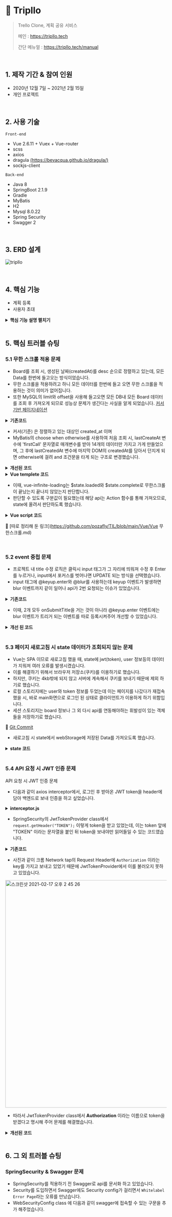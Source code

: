 # :pushpin: Tripllo

> Trello Clone, 계획 공유 서비스
>
> 메인 : <a>https://tripllo.tech</a>
>
> 간단 메뉴얼 : https://tripllo.tech/manual

<br/>

## 1. 제작 기간 & 참여 인원

- 2020년 12월 7일 ~ 2021년 2월 15일
- 개인 프로젝트

<br/>

## 2. 사용 기술

`Front-end`

- Vue 2.6.11 + Vuex + Vue-router
- scss
- axios
- dragula [(https://bevacqua.github.io/dragula/)](https://bevacqua.github.io/dragula/)
- sockjs-client

`Back-end`

- Java 8
- SpringBoot 2.1.9
- Gradle
- MyBatis
- H2
- Mysql 8.0.22
- Spring Security
- Swagger 2

<br/>

## 3. ERD 설계

![tripllo](https://user-images.githubusercontent.com/59427983/108009279-b19f6600-7045-11eb-998a-8a1b0fdd3eb4.png)

<br/>

## 4. 핵심 기능

- 계획 등록
- 사용자 초대



<details>
<summary><b>핵심 기능 설명 펼치기</b></summary>
<div markdown="1">

### 4.1 전체 흐름
![전체 프로세스](https://user-images.githubusercontent.com/59427983/108020126-06030f80-705f-11eb-934d-d115b3e90e20.jpg)

<br/>

### 4.2 계획 등록

- **카드 기능**

  - Location(구글맵 API) :pushpin: ​ [코드 확인](https://github.com/pozafly/tripllo_vue/blob/8148cee37d7700444dafc9c8d2c303942172957a/src/components/card/cardDetail/detailItems/detailLocation/LocationMap.vue#L56)

    - 구글맵 API를 사용해서 card에서는 static 이미지를 불러오며 클릭시, 구글맵 전체를 볼 수 있습니다.
    - 구글맵 상세 페이지에서는 해당 Board에서 등록된 모든 location이 지도에 표시되는 클러스터 기능이 포함되어 있습니다.

  - Attachment

    - 파일 업로드 시 local에 파일을 저장 후 S3에 올린 다음 local에 남은 파일을 지웁니다.

    - Spring Cloud AWS를 이용해 S3에 static_[유저이름] 으로 된 폴더를 생성해 파일을 저장합니다. :pushpin:  [코드 확인](https://github.com/pozafly/tripllo_springBoot/blob/5a0c0d1fd697f5c6ec74d39b4e9f058ac6ab914c/src/main/java/com/pozafly/tripllo/fileUpload/S3Uploader.java#L29)
    - 파일은 권한을 체크하여 다운 받거나 삭제할 수 있습니다. :pushpin: [코드 확인](https://github.com/pozafly/tripllo_vue/blob/8148cee37d7700444dafc9c8d2c303942172957a/src/components/card/cardDetail/detailItems/detailAttachment/AttachmentList.vue#L48)

  - Checklist

    - KProgress 모듈을 사용해 체크 목록이 변화할 때마다 게이지가 변화합니다. :pushpin: [코드 확인](https://github.com/pozafly/tripllo_vue/blob/8148cee37d7700444dafc9c8d2c303942172957a/src/components/card/cardDetail/detailItems/detailChecklists/Checklists.vue#L155)
    - 체크 목록 이름을 변경할 때 이벤트 버블링을 방지합니다. :pushpin: [코드 확인](https://github.com/pozafly/tripllo_vue/blob/8148cee37d7700444dafc9c8d2c303942172957a/src/components/card/cardDetail/detailItems/detailChecklists/Checklists.vue#L119)

  - Comments

    - 답글(대댓글)을 위한 group_num, dept 칼럼을 두어 답글을 표현합니다.
    - 삭제 시 댓글에 답글이 없을 경우는 화면에서 사라지지만, 답글이 존재하는 경우 *삭제된 메세지 입니다.* 라고 표시됩니다. :pushpin: [코드 확인](https://github.com/pozafly/tripllo_springBoot/blob/5a0c0d1fd697f5c6ec74d39b4e9f058ac6ab914c/src/main/java/com/pozafly/tripllo/comment/service/impl/CommentServiceImpl.java#L91)

  - 그 외 기능(메모 - Description, 라벨링 - Labels, 날짜 지정 - due date)
- **드래그 앤 드롭** :pushpin: [코드 확인](https://github.com/pozafly/tripllo_vue/blob/8148cee37d7700444dafc9c8d2c303942172957a/src/utils/dragger/dragger.js#L8)

  - dragula 모듈을 사용해, List와 Card를 드래그해서 위치를 변화시킬 수 있습니다.
  - 대상의 이전 DOM과 다음 DOM을 비교해서 pos(포지션) 값을 지정 후 UPDATE 합니다.
- **화면 랜더링**
  - Action 함수 호출 후 Component를 다시 그려줄 수 있는 Action 함수를 호출합니다. :pushpin:  [코드 확인](https://github.com/pozafly/tripllo_vue/blob/d83f89c1f799b4281fcf43d8a40242991fb7afb2/src/store/actions.js#L158)
  - 1:N 관계를 가진 컴포넌트가 쿼리문으로 조회 된 후 리랜더링 됩니다.  :pushpin:  [코드 확인](https://github.com/pozafly/tripllo_springBoot/blob/77266edb3c874cd43132425e75a587641e4983fd/src/main/resources/mapper/BoardMapper.xml#L195)

<br/>

### 4.3 사용자 초대

- **유저 검색** :pushpin: [코드 확인](https://github.com/pozafly/tripllo_vue/blob/8148cee37d7700444dafc9c8d2c303942172957a/src/components/board/Invite.vue#L44)
  - 모달 창에서 초대하고 싶은 회원의 ID를 검색합니다. filter를 사용해 자신과 이미 초대된 사람은 목록에 뜨지 않습니다.

- **실시간 messaging**
  - sockjs-client로 공통 컴포넌트인 Header.vue에서 Connection을 실행합니다.
  - Spring WebSocket에서 HandshakeInterceptor 를 통해 socket 세션을 받아온 후, 현재 접속자 끼리 초대장을 보낼 수 있습니다. :pushpin: [코드 확인](https://github.com/pozafly/tripllo_springBoot/blob/48742b42e895ccf6121ef285eb11a1b5ff468a0b/src/main/java/com/pozafly/tripllo/webSocket/WebSocketHandler.java#L19)
  - Header.vue에서 초대장을 받고, Notification 처리와, 초대장 갯수를 표현합니다. :pushpin: [코드 확인](https://github.com/pozafly/tripllo_vue/blob/8148cee37d7700444dafc9c8d2c303942172957a/src/components/common/Header.vue#L161)
- **초대 수락**
  - 접속자가 해당 Board의 초대된 사람 목록에 추가되고, 접속자의 초대 된 Board 목록에 추가 됩니다. :pushpin: [코드 확인](https://github.com/pozafly/tripllo_vue/blob/8148cee37d7700444dafc9c8d2c303942172957a/src/components/common/MessageDetail.vue#L30)
  - 이 때, 초대한 사람의 Board가 수정되어야 하므로 Spring Interceptor에서 권한 체크를 합니다. :pushpin: [코드 확인](https://github.com/pozafly/tripllo_springBoot/blob/48742b42e895ccf6121ef285eb11a1b5ff468a0b/src/main/java/com/pozafly/tripllo/common/interceptor/BoardAuthInterceptor.java#L77)

<br/>

### 4.4 소셜 기능

- 해시태그

  - Array - push, splice를 통해 해시태그를 지정, 삭제할 수 있습니다. :pushpin: [코드 확인](https://github.com/pozafly/tripllo_vue/blob/fa0b24d02ad944a63ae18f1734024faebdfab76b/src/components/board/HashtagDisplay.vue#L72)
  - 태그를 조작할 수 있는 display가 Board를 만든 주인에게만 보여집니다. :pushpin: [코드 확인](https://github.com/pozafly/tripllo_vue/blob/fa0b24d02ad944a63ae18f1734024faebdfab76b/src/views/BoardPage.vue#L62)

  - N:M 관계를 board_has_hashtag 중간 테이블을 두고 1:N 관계로 풀어서 조회합니다.  :pushpin: [코드 확인](https://github.com/pozafly/tripllo_springBoot/blob/48742b42e895ccf6121ef285eb11a1b5ff468a0b/src/main/resources/mapper/HashtagMapper.xml#L12)

- 좋아요

  - Board 조회시, 유저의 좋아요 클릭 여부를 판단하기 위해 own_like 칼럼을 표현합니다. :pushpin: [코드 확인](https://github.com/pozafly/tripllo_springBoot/blob/48742b42e895ccf6121ef285eb11a1b5ff468a0b/src/main/resources/mapper/BoardMapper.xml#L23)

</div>
</details>

<br/>

## 5. 핵심 트러블 슈팅

### 5.1 무한 스크롤 적용 문제

- Board를 조회 시, 생성된 날짜(createdAt)를 desc 순으로 정렬하고 있는데, 모든 Data를 한번에 들고오는 방식이었습니다.
- 무한 스크롤을 적용하려고 하니 모든 데이터를 한번에 들고 오면 무한 스크롤을 적용하는 것이 의미가 없어집니다.
- 또한 MySQL의 limit와 offset을 사용해 들고오면 모든 DB내 모든 Board 데이터를 조회 후 가져오게 되므로 성능상 문제가 생긴다는 사실을 알게 되었습니다. [커서 기반 페이지네이션](https://velog.io/@minsangk/%EC%BB%A4%EC%84%9C-%EA%B8%B0%EB%B0%98-%ED%8E%98%EC%9D%B4%EC%A7%80%EB%84%A4%EC%9D%B4%EC%85%98-Cursor-based-Pagination-%EA%B5%AC%ED%98%84%ED%95%98%EA%B8%B0)

<details>
<summary><b>기존코드</b></summary>
<div markdown="1">

```sql
<select id="readPersonalBoardList" parameterType="String" resultType="com.pozafly.tripllo.board.model.Board">
    select
        a.id,
        a.title,
        a.bg_color,
        a.public_yn,
        a.hashtag,
        a.like_count,
        a.created_at,
        a.created_by,
        EXISTS
        (
            select 1
            from board_has_like
            where board_id = a.id and user_id = #{userId}
        ) as own_like
    from board a
    where a.created_by = #{userId}
    order by created_at desc
</select>
```

</div>
</details>

- 커서(기준) 은 정렬하고 있는 대상인 created_at 이며
- MyBatis의 choose when otherwise를 사용하여 처음 조회 시, lastCreateAt 변수에 'firstCall' 문자열로 매개변수를 받아 14개의 데이터만 가지고 가게 만들었으며, 그 후에 lastCreatedAt 변수에 마지막 DOM의 createdAt를 담아서 던지게 되면 otherwise에 걸려 and 조건문을 타게 되는 구조로 변경했습니다.

<details>
<summary><b>개선된 코드</b></summary>
<div markdown="1">

```sql
<select id="readPersonalBoardList" parameterType="Map" resultType="com.pozafly.tripllo.board.model.Board">
    select
        a.id,
        a.title,
        a.bg_color,
        a.public_yn,
        a.hashtag,
        a.like_count,
        a.created_at,
        a.created_by,
        EXISTS
        (
            select 1
            from board_has_like
            where board_id = a.id and user_id = #{userId}
        ) as own_like
    from board a
    where a.created_by = #{userId}
    <choose>
        <when test='"firstCall".equals(lastCreatedAt)'>
            order by created_at desc
            limit 14
        </when>
        <otherwise>
            and created_at <![CDATA[ < ]]> #{lastCreatedAt}
            order by created_at desc
            limit 6
        </otherwise>
    </choose>
</select>
```

</div>
</details>

<details>
<summary><b>Vue templete 코드</b></summary>
<div markdown="1">

- vue-infinite-loading 패키지를 설치하고, lastCreatedAt 변수에 담을 값을 html dataset에 두어 정보를 가져오게 했습니다.

```html
<div class="list-wrap" ref="boardItem">  <!-- 여기 ref 등록해주어야 자식의 마지막 DOM을 가져올 수 있다. -->
  ...
  <div
    class="board-list"
    v-for="board in personalBoardList"
    :key="board.id"
    :data-last-created-at="board.createdAt"  <!-- dataset을 지정해두었음. -->
  >
    <BoardItem :board="board" />
  </div>
</div>
...
<infinite-loading @infinite="infiniteHandler" spinner="waveDots">
  <div
    slot="no-more"
    style="color: rgb(102, 102, 102); font-size: 14px; padding: 10px 0px;"
  >
    목록의 끝입니다 :)
  </div>
</infinite-loading>
```

</div>
</details>

- 이때, vue-infinite-loading는 $state.loaded와 $state.complete로 무한스크롤이 끝났는지 끝나지 않았는지 판단합니다.
- 판단할 수 있도록 구분값이 필요했는데 해당 api는 Action 함수를 통해 가져오므로, state에 올려서 판단하도록 했습니다.

<details>
<summary><b>Vue script 코드</b></summary>
<div markdown="1">

```javascript
data() {
	return {
		...
		lastCreatedAt: 'firstCall',   // 초기 값.
	}
}
...
async infiniteHandler($state) {
  this.READ_PERSONAL_BOARD_LIST({   // 퍼스널 보드를 조회하는 action함수
    lastCreatedAt: this.lastCreatedAt,
  });
  await setTimeout(() => {
		// isInfinity는 state에 올라가 있다. 초기 값은 Y
    if (this.isInfinity === 'Y') {
			// 마지막 DOM의 dataset에서 createdAt을 가져와, data에 등록된 lastCreateAt에 집어넣는다.
      this.lastCreatedAt = this.$refs.boardItem.lastChild.dataset.lastCreatedAt;
      $state.loaded();  // 계속 데이터가 남아있다는 것을 infinity에게 알려준다.
    } else {
      $state.complete();  // 데이터는 모두 소진되고 다시 가져올 필요가 없다는 것을 알려준다.
    }
  }, 1000);
},
```

</div>
</details>

📌 [따로 정리해 둔 링크](https://github.com/pozafly/TIL/blob/main/Vue/Vue 무한스크롤.md)

<br/>

### 5.2 event 중첩 문제

- 프로젝트 내 title 수정 로직은 클릭시 input 태그가 그 자리에 띄워져 수정 후 Enter를 누르거나, input에서 포커스를 벗어나면 UPDATE 되는 방식을 선택했습니다.
- input 태그에 @keyup.enter와 @blur를 사용하는데 keyup 이벤트가 발생하면 blur 이벤트까지 같이 일어나 api가 2번 요청되는 이슈가 있었습니다.

<details>
<summary><b>기존코드</b></summary>
<div markdown="1">

```html
<input
  class="form-control"
  v-if="isEditTitle"
  type="text"
  v-model="inputTitle"
  ref="inputTitle"
  @keyup.enter="onSubmitTitle"
  @blur="onSubmitTitle"
/>
```

</div>
</details>

- 이때, 2개 모두 onSubmitTitle을 거는 것이 아니라 @keyup.enter 이벤트에는 blur 이벤트가 트리거 되는 이벤트를 따로 등록시켜주어 개선할 수 있었습니다.

<details>
<summary><b>개선 된 코드</b></summary>
<div markdown="1">

```html
<input
	...
  @keypress.enter="onKeyupEnter"
  @blur="onSubmitTitle"
/>
...
onKeyupEnter(event) {
  event.target.blur();
},
```

</div>
</details>

<br/>

### 5.3 페이지 새로고침 시 state 데이터가 조회되지 않는 문제

- Vue는 SPA 이므로 새로고침 했을 때, state에 jwt(token), user 정보등의 데이터가 지워져 여러 오류를 발생시켰습니다.
- 이를 해결하기 위해서 브라우저 저장소(쿠키)를 이용하기로 했습니다.
- 하지만, 쿠키는 4kb밖에 되지 않고 서버에 계속해서 쿠키를 보내기 때문에 제외 하기로 했습니다.
- 로컬 스토리지에는 user와 token 정보를 두었는데 이는 페이지를 나갔다가 재접속 했을 시, 바로 main화면으로 로그인 된 상태로 클라이언트가 이용하게 하기 위함입니다.
- 세션 스토리지는 board 정보나 그 외 다시 api를 연동해야하는 휘발성이 있는 객체들을 저장하기로 했습니다.

📌 [Git Commit](https://github.com/pozafly/tripllo_vue/commit/5c239dc691985746a44d2d6bd128216ea4374c85)

- 새로고침 시 state에서 webStorage에 저장된 Data를 가져오도록 했습니다.

<details>
<summary><b>state 코드</b></summary>
<div markdown="1">

```jsx
state.js

const state = {
  token: getUserFromLocalStorage('user_token') || '',
  user: {
    id: getUserFromLocalStorage('user_id') || '',
    email: getUserFromLocalStorage('user_email') || '',
    name: getUserFromLocalStorage('user_name') || '',
    bio: getUserFromLocalStorage('user_bio') || '',
    social: getUserFromLocalStorage('user_social' || ''),
    picture: getUserFromLocalStorage('user_picture') || '',
    recentBoard: getUserFromLocalStorage('user_recentBoard') || '',
    invitedBoard: getUserFromLocalStorage('user_invitedBoard') || '',
    createdAt: getUserFromLocalStorage('user_created_at') || '',
  },
  isInfinity: 'Y',
  personalBoard: [],
  recentBoard: [],
  invitedBoard: [],
  board: getSessionStorage('board') || {},
  card: getSessionStorage('card') || {},
  checklists: getSessionStorage('checklists') || [],
  bgColor: getSessionStorage('bgColor') || '',
  comment: [],
  socket: null,
  pushMessage: '',
  file: [],
  mainTabId: 0,
  hashtagBoards: [],
  hashtags: [],
};
```

</div>
</details>

<br/>

### 5.4 API 요청 시 JWT 인증 문제

API 요청 시 JWT 인증 문제

- 다음과 같이 axios interceptor에서, 로그인 후 받아온 JWT token을 header에 담아 백엔드로 보내 인증을 하고 싶었습니다.

<details>
<summary><b>interceptor.js</b></summary>
<div markdown="1">

```javascript
instance.interceptors.request.use(
  function(config) {
    config.headers.Authorization = store.state.token;
    return config;
  },
  function(error) {
    return Promise.reject(error);
  },
);
```

</div>
</details>

- SpringSecurity의 JwtTokenProvider class에서 `request.getHeader("TOKEN");` 이렇게 token을 받고 있었는데, 이는 token 앞에 "TOKEN" 이라는 문자열을 붙인 뒤 token을 보내야만 읽어들일 수 있는 코드였습니다.

<details>
<summary><b>기존코드</b></summary>
<div markdown="1">

```java
// Request의 Header에서 token 값을 가져옵니다. "TOKEN" : "TOKEN값'
public String resolveToken(HttpServletRequest request) {
    return request.getHeader("TOKEN");
}
```

</div>
</details>

- 사진과 같이 크롬 Network tap의 Request Header에 `Authorization` 이라는 key를 가지고 보내고 있었기 때문에 JwtTokenProvider에서 이를 불러오지 못하고 있었습니다.

<img width="711" alt="스크린샷 2021-02-17 오후 2 45 26" src="https://user-images.githubusercontent.com/59427983/108161686-e20eff00-712e-11eb-85b9-8cde73d9b596.png">

- 따라서 JwtTokenProvider class에서 **Authorization** 이라는 이름으로 token을 받겠다고 명시해 주어 문제를 해결했습니다.

<details>
<summary><b>개선된 코드</b></summary>
<div markdown="1">

```java
public String resolveToken(HttpServletRequest request) {
    return request.getHeader("Authorization");
}
```

</div>
</details>

<br/>

## 6. 그 외 트러블 슈팅





### SpringSecurity & Swagger 문제

- SpringSecurity를 적용하기 전 Swagger로 api를 문서화 하고 있었습니다.
- Security를 도입하면서 Swagger에도 Security config가 걸리면서 `Whitelabel Error Page`라는 오류를 만났습니다.
- WebSecurityConfig class 에 다음과 같이 swagger에 접속할 수 있는 구문을 추가 해주었습니다.



<br/>